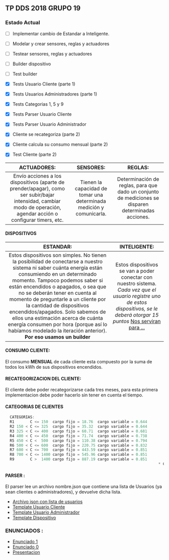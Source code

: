 
## TP DDS 2018 GRUPO 19

### Estado Actual
- [ ] Implementar cambio de Estandar a Inteligente.
- [ ] Modelar y crear sensores, reglas y actuadores
- [ ] Testear sensores, reglas y actuadores
- [ ] Builder dispositivo
- [ ] Test builder
- [X] Tests Usuario Cliente (parte 1)
- [X] Tests Usuarios Administradores (parte 1)
- [X] Tests Categorias 1, 5 y 9
- [X] Tests Parser Usuario Cliente
- [X] Tests Parser Usuario Administrador
- [X] Cliente se recategoriza (parte 2)
- [X] Cliente calcula su consumo mensual (parte 2)
- [X] Test Cliente (parte 2)


| **ACTUADORES:** | **SENSORES:** | **REGLAS:** |
| :-------------: | :-----------: | :---------: |
| Envío acciones a los dispositivos (aparte de prender/apagar), como ser subir/bajar intensidad, cambiar modo de operación, agendar acción o configurar timers, etc. | Tienen la capacidad de tomar una determinada medición y comunicarla. | Determinación de reglas, para que dado un conjunto de mediciones se disparen determinadas acciones. |


#### DISPOSITIVOS
|         **ESTANDAR:**     |                 **INTELIGENTE:**                 |
| :-----------------------: | :--------------------------------------------:   |
| Estos dispositivos son simples. No tienen la posibilidad de conectarse a nuestro sistema ni saber cuánta energía están consumiendo en un determinado momento. Tampoco podemos saber si están encendidos o apagados, o sea que no se deberán tener en cuenta al momento de preguntarle a un cliente por la cantidad de dispositivos encendidos/apagados. Solo sabemos de ellos una estimación acerca de cuánta energía consumen por hora (porque así lo habíamos modelado la iteración anterior). **Por eso usamos un builder** | Estos dispositivos se van a poder conectar con nuestro sistema. *Cada vez que el usuario registre uno de estos dispositivos, se le deberá otorgar 15 puntos* [Nos serviran para ...](https://drive.google.com/file/d/1BHh48SeMvcho4KQWGol4tHxSo9HhxuIO/view)  |

#### CONSUMO CLIENTE:
El consumo **MENSUAL** de cada cliente esta compuesto por la suma de todos los kWh de sus dispositivos encendidos.

#### RECATEGORIZACION DEL CLIENTE:
El cliente debe poder recategorizarse cada tres meses, para esta primera implementacion debe poder hacerlo sin tener en cuenta el tiempo.

#### CATEGORIAS DE CLIENTES

```JAVA
  CATEGORIAS:
  R1       C <= 150  cargo fijo = 18.76  cargo variable = 0.644
  R2 150 < C <= 325  cargo fijo = 35.32  cargo variable = 0.644
  R3 325 < C <= 400  cargo fijo = 60.71  cargo variable = 0.681
  R4 400 < C <= 450  cargo fijo = 71.74  cargo variable = 0.738
  R5 450 < C <  500  cargo fijo = 110.38 cargo variable = 0.794
  R6 500 < C <= 600  cargo fijo = 220.75 cargo variable = 0.832
  R7 600 < C <= 700  cargo fijo = 443.59 cargo variable = 0.851
  R8 700 < C <= 1400 cargo fijo = 545.96 cargo variable = 0.851
  R9       C >  1400 cargo fijo = 887.19 cargo variable = 0.851
                                                                    * C = consumo mensual del cliente
```


#### PARSER :

El parser lee un archivo nombre.json que contiene una lista de Usuarios (ya sean clientes o administradores), y devuelve dicha lista.

- [Archivo json con lista de usuarios](https://github.com/dds-utn/2018-vn-group-19/blob/master/src/test/java/testParser/usuarios.json)
- [Template Usuario Cliente](https://github.com/dds-utn/2018-vn-group-19/blob/master/src/test/java/testParser/cliente.json)
- [Template Usuario Administrador](https://github.com/dds-utn/2018-vn-group-19/blob/master/src/test/java/testParser/administrador.json)
- [Template Dispositivo](https://github.com/dds-utn/2018-vn-group-19/blob/master/src/test/java/testParser/dispositivo.json)

### ENUNCIADOS :
- [Enunciado 1](https://drive.google.com/file/d/1BHh48SeMvcho4KQWGol4tHxSo9HhxuIO/view)
- [Enunciado 0](https://drive.google.com/open?id=1D570yECoNfgmJXOuC5YCMI9YVedC4asO)
- [Presentacion](https://drive.google.com/open?id=1YK65lbUqhRfKhlexOBqdMXJsvZBs6ZXO)

